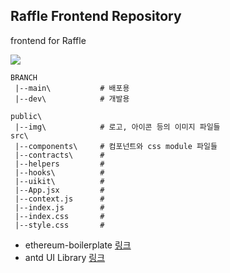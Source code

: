 ## Raffle Frontend Repository

frontend for Raffle

<img src="https://user-images.githubusercontent.com/49471288/158230601-0a47c57a-a285-4f93-9968-017741a5987a.png">

```
BRANCH
 |--main\           # 배포용
 |--dev\            # 개발용
```

```
public\
 |--img\            # 로고, 아이콘 등의 이미지 파일들
src\
 |--components\     # 컴포넌트와 css module 파일들
 |--contracts\      #
 |--helpers         #
 |--hooks\          #
 |--uikit\          #
 |--App.jsx         #
 |--context.js      #
 |--index.js        #
 |--index.css       #
 |--style.css       #
```

- ethereum-boilerplate [링크](https://github.com/ethereum-boilerplate/ethereum-boilerplate)
- antd UI Library [링크](https://ant.design/docs/react/introduce)
